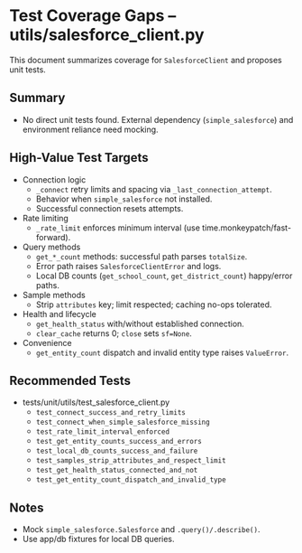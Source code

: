 # Test Coverage Gaps – utils/salesforce_client.py

This document summarizes coverage for `SalesforceClient` and proposes unit tests.

## Summary
- No direct unit tests found. External dependency (`simple_salesforce`) and environment reliance need mocking.

## High-Value Test Targets
- Connection logic
  - `_connect` retry limits and spacing via `_last_connection_attempt`.
  - Behavior when `simple_salesforce` not installed.
  - Successful connection resets attempts.
- Rate limiting
  - `_rate_limit` enforces minimum interval (use time.monkeypatch/fast-forward).
- Query methods
  - `get_*_count` methods: successful path parses `totalSize`.
  - Error path raises `SalesforceClientError` and logs.
  - Local DB counts (`get_school_count`, `get_district_count`) happy/error paths.
- Sample methods
  - Strip `attributes` key; limit respected; caching no-ops tolerated.
- Health and lifecycle
  - `get_health_status` with/without established connection.
  - `clear_cache` returns 0; `close` sets `sf=None`.
- Convenience
  - `get_entity_count` dispatch and invalid entity type raises `ValueError`.

## Recommended Tests
- tests/unit/utils/test_salesforce_client.py
  - `test_connect_success_and_retry_limits`
  - `test_connect_when_simple_salesforce_missing`
  - `test_rate_limit_interval_enforced`
  - `test_get_entity_counts_success_and_errors`
  - `test_local_db_counts_success_and_failure`
  - `test_samples_strip_attributes_and_respect_limit`
  - `test_get_health_status_connected_and_not`
  - `test_get_entity_count_dispatch_and_invalid_type`

## Notes
- Mock `simple_salesforce.Salesforce` and `.query()/.describe()`.
- Use app/db fixtures for local DB queries.
